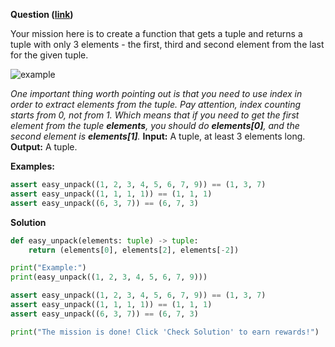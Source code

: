 **Question ([link](https://py.checkio.org/en/mission/easy-unpack/))**

Your mission here is to create a function that gets a tuple and returns a tuple with only 3 elements - the first, third and second element from the last for the given tuple.

![example](https://d17mnqrx9pmt3e.cloudfront.net/media/missions/media/1248ed1861f9458f80cb95b39e76d730/example.png)

*One important thing worth pointing out is that you need to use index in order to extract elements from the tuple. Pay attention, index counting starts from 0, not from 1. Which means that if you need to get the first element from the tuple **elements**, you should do **elements[0]**, and the second element is **elements[1]**.*
**Input:** A tuple, at least 3 elements long.
**Output:** A tuple.

**Examples:**

```python
assert easy_unpack((1, 2, 3, 4, 5, 6, 7, 9)) == (1, 3, 7)
assert easy_unpack((1, 1, 1, 1)) == (1, 1, 1)
assert easy_unpack((6, 3, 7)) == (6, 7, 3)
```


**Solution**

```python
def easy_unpack(elements: tuple) -> tuple:
    return (elements[0], elements[2], elements[-2])

print("Example:")
print(easy_unpack((1, 2, 3, 4, 5, 6, 7, 9)))

assert easy_unpack((1, 2, 3, 4, 5, 6, 7, 9)) == (1, 3, 7)
assert easy_unpack((1, 1, 1, 1)) == (1, 1, 1)
assert easy_unpack((6, 3, 7)) == (6, 7, 3)

print("The mission is done! Click 'Check Solution' to earn rewards!")
```

